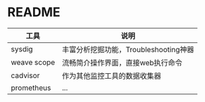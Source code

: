# README

|工具|说明|
|----|----|
|sysdig|丰富分析挖掘功能，Troubleshooting神器|
|weave scope|流畅简介操作界面，直接web执行命令|
|cadvisor|作为其他监控工具的数据收集器|
|prometheus|...|
